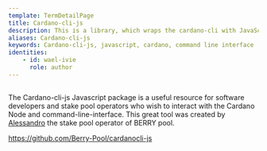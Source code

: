 ```yaml
---
template: TermDetailPage
title: Cardano-cli-js
description: This is a library, which wraps the cardano-cli with JavaScript and makes it possible to interact with the cli-commands much faster and more efficient.
aliases: Cardano-cli-js
keywords: Cardano-cli-js, javascript, cardano, command line interface
identities: 
    - id: wael-ivie
      role: author
---
```

##

The Cardano-cli-js Javascript package is a useful resource for software developers and stake pool operators who wish to interact with the Cardano Node and command-line-interface. This great tool was created by [Alessandro](/en/identities/alessandro-berry.md) the stake pool operator of BERRY pool.

https://github.com/Berry-Pool/cardanocli-js